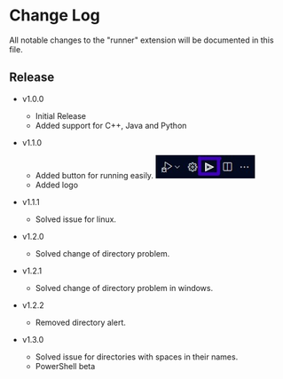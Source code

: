 # Change Log

All notable changes to the "runner" extension will be documented in this file.

## Release

- v1.0.0
  - Initial Release
  - Added support for C++, Java and Python


- v1.1.0
  - Added button for running easily. 
  ![example](images/example.jpg)
  - Added logo
- v1.1.1
  - Solved issue for linux.
- v1.2.0
  - Solved change of directory problem.
- v1.2.1
  - Solved change of directory problem in windows.
- v1.2.2
  - Removed directory alert.
- v1.3.0
  - Solved issue for directories with spaces in their names.
  - PowerShell beta
